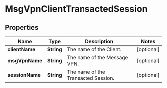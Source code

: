 
# MsgVpnClientTransactedSession

## Properties
Name | Type | Description | Notes
------------ | ------------- | ------------- | -------------
**clientName** | **String** | The name of the Client. |  [optional]
**msgVpnName** | **String** | The name of the Message VPN. |  [optional]
**sessionName** | **String** | The name of the Transacted Session. |  [optional]



